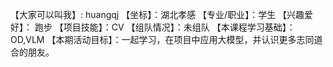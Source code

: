 【大家可以叫我】: huangqj
【坐标】：湖北孝感
【专业/职业】：学生
【兴趣爱好】： 跑步
【项目技能】：CV
【组队情况】：未组队
【本课程学习基础】：OD,VLM
【本期活动目标】：一起学习，在项目中应用大模型，并认识更多志同道合的朋友。
